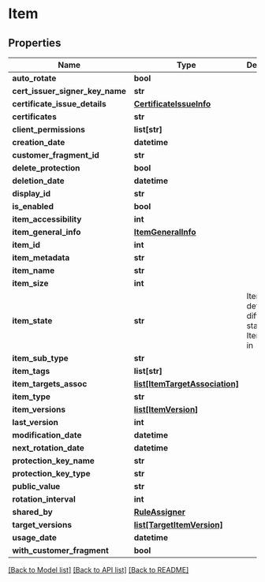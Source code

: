 # Item

## Properties
Name | Type | Description | Notes
------------ | ------------- | ------------- | -------------
**auto_rotate** | **bool** |  | [optional] 
**cert_issuer_signer_key_name** | **str** |  | [optional] 
**certificate_issue_details** | [**CertificateIssueInfo**](CertificateIssueInfo.md) |  | [optional] 
**certificates** | **str** |  | [optional] 
**client_permissions** | **list[str]** |  | [optional] 
**creation_date** | **datetime** |  | [optional] 
**customer_fragment_id** | **str** |  | [optional] 
**delete_protection** | **bool** |  | [optional] 
**deletion_date** | **datetime** |  | [optional] 
**display_id** | **str** |  | [optional] 
**is_enabled** | **bool** |  | [optional] 
**item_accessibility** | **int** |  | [optional] 
**item_general_info** | [**ItemGeneralInfo**](ItemGeneralInfo.md) |  | [optional] 
**item_id** | **int** |  | [optional] 
**item_metadata** | **str** |  | [optional] 
**item_name** | **str** |  | [optional] 
**item_size** | **int** |  | [optional] 
**item_state** | **str** | ItemState defines the different states an Item can be in | [optional] 
**item_sub_type** | **str** |  | [optional] 
**item_tags** | **list[str]** |  | [optional] 
**item_targets_assoc** | [**list[ItemTargetAssociation]**](ItemTargetAssociation.md) |  | [optional] 
**item_type** | **str** |  | [optional] 
**item_versions** | [**list[ItemVersion]**](ItemVersion.md) |  | [optional] 
**last_version** | **int** |  | [optional] 
**modification_date** | **datetime** |  | [optional] 
**next_rotation_date** | **datetime** |  | [optional] 
**protection_key_name** | **str** |  | [optional] 
**protection_key_type** | **str** |  | [optional] 
**public_value** | **str** |  | [optional] 
**rotation_interval** | **int** |  | [optional] 
**shared_by** | [**RuleAssigner**](RuleAssigner.md) |  | [optional] 
**target_versions** | [**list[TargetItemVersion]**](TargetItemVersion.md) |  | [optional] 
**usage_date** | **datetime** |  | [optional] 
**with_customer_fragment** | **bool** |  | [optional] 

[[Back to Model list]](../README.md#documentation-for-models) [[Back to API list]](../README.md#documentation-for-api-endpoints) [[Back to README]](../README.md)


